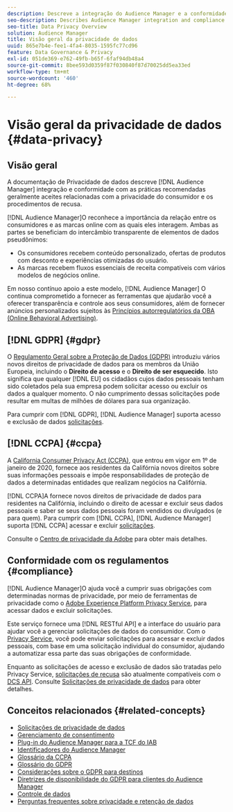 ```yaml
---
description: Descreve a integração do Audience Manager e a conformidade com as práticas recomendadas geralmente aceitas relacionadas à privacidade do consumidor e aos procedimentos de recusa.
seo-description: Describes Audience Manager integration and compliance with generally accepted best practices related to consumer privacy and opt-out procedures.
seo-title: Data Privacy Overview
solution: Audience Manager
title: Visão geral da privacidade de dados
uuid: 865e7b4e-fee1-4fa4-8035-1595fc77cd96
feature: Data Governance & Privacy
exl-id: 051de369-e762-49fb-b65f-6faf94db48a4
source-git-commit: 8bee593d0359f87f030840f87d70025dd5ea33ed
workflow-type: tm+mt
source-wordcount: '460'
ht-degree: 68%

---
```


# Visão geral da privacidade de dados {#data-privacy}

## Visão geral

A documentação de Privacidade de dados descreve [!DNL Audience Manager] integração e conformidade com as práticas recomendadas geralmente aceites relacionadas com a privacidade do consumidor e os procedimentos de recusa.

[!DNL Audience Manager]O reconhece a importância da relação entre os consumidores e as marcas online com as quais eles interagem. Ambas as partes se beneficiam do intercâmbio transparente de elementos de dados pseudônimos:

* Os consumidores recebem conteúdo personalizado, ofertas de produtos com desconto e experiências otimizadas do usuário.
* As marcas recebem fluxos essenciais de receita compatíveis com vários modelos de negócios online.

Em nosso contínuo apoio a este modelo, [!DNL Audience Manager] O continua comprometido a fornecer as ferramentas que ajudarão você a oferecer transparência e controle aos seus consumidores, além de fornecer anúncios personalizados sujeitos às [Princípios autorregulatórios da OBA (Online Behavioral Advertising)](https://www.iab.com/news/self-regulatory-principles-for-online-behavioral-advertising/).

## [!DNL GDPR] {#gdpr}

O [Regulamento Geral sobre a Proteção de Dados (GDPR)](https://gdpr.eu/data-privacy/) introduziu vários novos direitos de privacidade de dados para os membros da União Europeia, incluindo o **Direito de acesso** e o **Direito de ser esquecido**. Isto significa que qualquer [!DNL EU] os cidadãos cujos dados pessoais tenham sido coletados pela sua empresa podem solicitar acesso ou excluir os dados a qualquer momento. O não cumprimento dessas solicitações pode resultar em multas de milhões de dólares para sua organização.

Para cumprir com [!DNL GDPR], [!DNL Audience Manager] suporta acesso e exclusão de dados [solicitações](data-privacy-requests.md).

## [!DNL CCPA] {#ccpa}

A [California Consumer Privacy Act (CCPA)](https://www.caprivacy.org/about), que entrou em vigor em 1º de janeiro de 2020, fornece aos residentes da Califórnia novos direitos sobre suas informações pessoais e impõe responsabilidades de proteção de dados a determinadas entidades que realizam negócios na Califórnia.

[!DNL CCPA]A fornece novos direitos de privacidade de dados para residentes na Califórnia, incluindo o direito de acessar e excluir seus dados pessoais e saber se seus dados pessoais foram vendidos ou divulgados (e para quem). Para cumprir com [!DNL CCPA], [!DNL Audience Manager] suporta [!DNL CCPA] acessar e excluir [solicitações](data-privacy-requests.md).

Consulte o [Centro de privacidade da Adobe](https://www.adobe.com/br/privacy/opt-out.html) para obter mais detalhes.

## Conformidade com os regulamentos {#compliance}

[!DNL Audience Manager]O ajuda você a cumprir suas obrigações com determinadas normas de privacidade, por meio de ferramentas de privacidade como o [Adobe Experience Platform Privacy Service](https://experienceleague.adobe.com/docs/experience-platform/privacy/home.html?lang=en), para acessar dados e excluir solicitações.

Este serviço fornece uma [!DNL RESTful API] e a interface do usuário para ajudar você a gerenciar solicitações de dados do consumidor. Com o [Privacy Service](https://experienceleague.adobe.com/docs/experience-platform/privacy/home.html?lang=en), você pode enviar solicitações para acessar e excluir dados pessoais, com base em uma solicitação individual do consumidor, ajudando a automatizar essa parte das suas obrigações de conformidade.

Enquanto as solicitações de acesso e exclusão de dados são tratadas pelo Privacy Service, [solicitações de recusa](data-privacy-requests.md#opt-out-requests) são atualmente compatíveis com o [DCS API](../../api/dcs-intro/dcs-api-reference/dcs-api-reference-overview.md). Consulte [Solicitações de privacidade de dados](data-privacy-requests.md) para obter detalhes.

## Conceitos relacionados {#related-concepts}

* [Solicitações de privacidade de dados](data-privacy-requests.md)
* [Gerenciamento de consentimento](data-privacy-consent.md)
* [Plug-in do Audience Manager para a TCF do IAB](aam-iab-plugin.md)
* [Identificadores do Audience Manager](data-privacy-ids.md)
* [Glossário da CCPA](aam-ccpa-glossary.md)
* [Glossário do GDPR](aam-gdpr-glossary.md)
* [Considerações sobre o GDPR para destinos](aam-gdpr-partners.md)
* [Diretrizes de disponibilidade do GDPR para clientes do Audience Manager](aam-gdpr-readiness.md)
* [Controle de dados](data-governance.md)
* [Perguntas frequentes sobre privacidade e retenção de dados](../../faq/faq-privacy.md)
